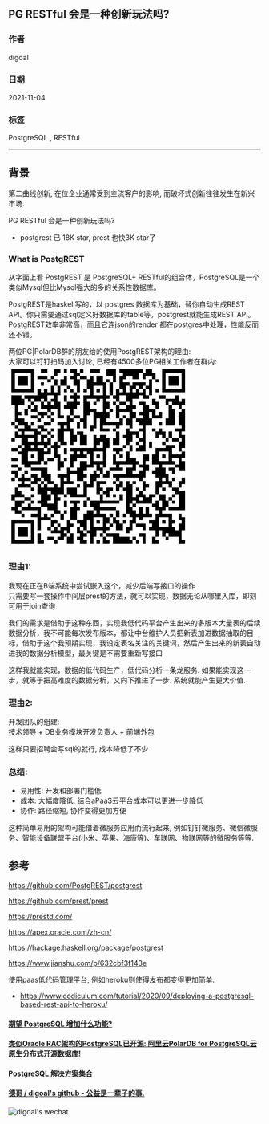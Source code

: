 ## PG RESTful 会是一种创新玩法吗?    
  
### 作者  
digoal  
  
### 日期  
2021-11-04  
  
### 标签  
PostgreSQL , RESTful    
  
----  
  
## 背景  
  
第二曲线创新, 在位企业通常受到主流客户的影响, 而破坏式创新往往发生在新兴市场.   
  
PG RESTful 会是一种创新玩法吗?    
- postgrest 已 18K star, prest 也快3K star了  
  
### What is PostgREST  
从字面上看 PostgREST 是 PostgreSQL+ RESTful的组合体，PostgreSQL是一个类似Mysql但比Mysql强大的多的关系性数据库。  
  
PostgREST是haskell写的，以 postgres 数据库为基础，替你自动生成REST API。你只需要通过sql定义好数据库的table等，postgrest就能生成REST API。 PostgREST效率非常高，而且它连json的render 都在postgres中处理，性能反而还不错。  
  
两位PG|PolarDB群的朋友给的使用PostgREST架构的理由:   
大家可以钉钉扫码加入讨论, 已经有4500多位PG相关工作者在群内: ![pic](../pic/dingding_pg_chat.png)    
  
### 理由1:   
  
我现在正在B端系统中尝试嵌入这个，减少后端写接口的操作  
只需要写一套操作中间层prest的方法，就可以实现，数据无论从哪里入库，即刻可用于join查询  
  
我们的需求是借助于这种东西，实现我低代码平台产生出来的多版本大量表的后续数据分析，我不可能每次发布版本，都让中台维护人员把新表加进数据抽取的目标，借助于这个我预期实现，我设定表名关注的关键词，然后产生出来的新表自动进我的数据分析模型，最关键是不需要重新写接口  
  
这样我就能实现，数据的低代码生产，低代码分析一条龙服务. 如果能实现这一步，就等于把高难度的数据分析，又向下推进了一步. 系统就能产生更大价值.   
  
### 理由2:   
  
开发团队的组建:  
技术领导 + DB业务模块开发负责人 + 前端外包  
  
这样只要招聘会写sql的就行, 成本降低了不少  
  
  
### 总结:   
- 易用性: 开发和部署门槛低  
- 成本: 大幅度降低, 结合aPaaS云平台成本可以更进一步降低  
- 协作: 路径缩短, 协作变得更加方便  
  
这种简单易用的架构可能借着微服务应用而流行起来, 例如钉钉微服务、微信微服务、智能设备联盟平台(小米、苹果、海康等)、车联网、物联网等的微服务等等.    
  
## 参考  
  
https://github.com/PostgREST/postgrest  
  
https://github.com/prest/prest  
  
https://prestd.com/  
  
https://apex.oracle.com/zh-cn/  
  
https://hackage.haskell.org/package/postgrest  
  
https://www.jianshu.com/p/632cbf3f143e  
  
使用paas低代码管理平台, 例如heroku则使得发布都变得更加简单.   
- https://www.codiculum.com/tutorial/2020/09/deploying-a-postgresql-based-rest-api-to-heroku/  
   
  
#### [期望 PostgreSQL 增加什么功能?](https://github.com/digoal/blog/issues/76 "269ac3d1c492e938c0191101c7238216")
  
  
#### [类似Oracle RAC架构的PostgreSQL已开源: 阿里云PolarDB for PostgreSQL云原生分布式开源数据库!](https://github.com/ApsaraDB/PolarDB-for-PostgreSQL "57258f76c37864c6e6d23383d05714ea")
  
  
#### [PostgreSQL 解决方案集合](https://yq.aliyun.com/topic/118 "40cff096e9ed7122c512b35d8561d9c8")
  
  
#### [德哥 / digoal's github - 公益是一辈子的事.](https://github.com/digoal/blog/blob/master/README.md "22709685feb7cab07d30f30387f0a9ae")
  
  
![digoal's wechat](../pic/digoal_weixin.jpg "f7ad92eeba24523fd47a6e1a0e691b59")
  
